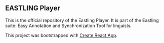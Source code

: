 ## EASTLING Player

This is the official repository of the Eastling Player. It is part of the Eastling suite: Easy Annotation and Synchronization Tool for linguists.

This project was bootstrapped with [Create React App](https://github.com/facebook/create-react-app).



